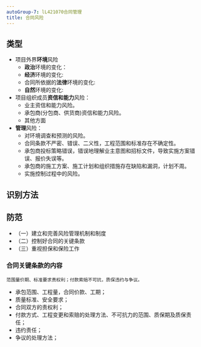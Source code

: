 ```yaml
---
autoGroup-7: lL421070合同管理
title: 合同风险
---
```

## 类型
- 项目外界**环境**风险
    - **政治**环境的变化：
    - **经济**环境的变化:
    - 合同所依据的**法律**环境的变化:
    - **自然**环境的变化:
- 项目组织成员**资信和能力**风险：
    - 业主资信和能力风险。
    - 承包商(分包商、供货商)资信和能力风险。
    - 其他方面
- **管理**风险：
    - 对环境调查和预测的风险。
    - 合同条款不严密、错误、二义性，工程范围和标准存在不确定性。
    - 承包商投标策略错误，错误地理解业主意图和招标文件，导致实施方案错误、报价失误等。
    - 承包商的施工方案、施工计划和组织措施存在缺陷和漏洞，计划不周。
    - 实施控制过程中的风险。

## 识别方法

## 防范
- （一）建立和完善风险管理机制和制度
- （二）控制好合同的关键条款
- （三）重视担保和保险工作 

### 合同关键条款的内容
`范围量价期、标准要求责权利；付款索赔不可抗，质保违约与争议。`
- 承包范围、工程量，合同价款、工期；
- 质量标准、安全要求；
- 合同双方的责权利；
- 付款方式、工程变更和索赔的处理方法、不可抗力的范围、质保期及质保责任；
- 违约责任；
- 争议的处理方法；